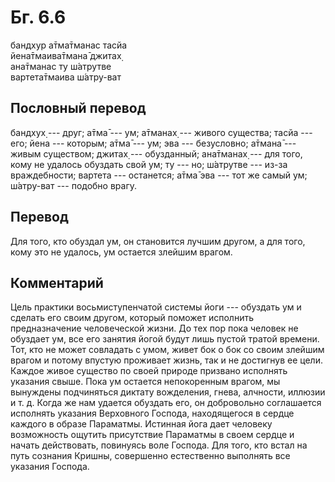 # Бг. 6.6
бандхур а̄тма̄тманас тасйа<br/>
йена̄тмаива̄тмана̄ джитах̣<br/>
ана̄тманас ту ш́атрутве<br/>
вартета̄тмаива ш́атру-ват
## Пословный перевод

бандхух̣ --- друг; а̄тма̄ --- ум; а̄тманах̣ --- живого существа; тасйа ---
его; йена --- которым; а̄тма̄ --- ум; эва --- безусловно; а̄тмана̄ --- живым
существом; джитах̣ --- обузданный; ана̄тманах̣ --- для того, кому не
удалось обуздать свой ум; ту --- но; ш́атрутве --- из-за враждебности;
вартета --- останется; а̄тма̄ эва --- тот же самый ум; ш́атру-ват ---
подобно врагу.

## Перевод

Для того, кто обуздал ум, он становится лучшим другом, а для того, кому
это не удалось, ум остается злейшим врагом.

## Комментарий

Цель практики восьмиступенчатой системы йоги --- обуздать ум и сделать
его своим другом, который поможет исполнить предназначение человеческой
жизни. До тех пор пока человек не обуздает ум, все его занятия йогой
будут лишь пустой тратой времени. Тот, кто не может совладать с умом,
живет бок о бок со своим злейшим врагом и потому впустую проживает
жизнь, так и не достигнув ее цели. Каждое живое существо по своей
природе призвано исполнять указания свыше. Пока ум остается непокоренным
врагом, мы вынуждены подчиняться диктату вожделения, гнева, алчности,
иллюзии и т. д. Когда же нам удается обуздать его, он добровольно
соглашается исполнять указания Верховного Господа, находящегося в сердце
каждого в образе Параматмы. Истинная йога дает человеку возможность
ощутить присутствие Параматмы в своем сердце и начать действовать,
повинуясь воле Господа. Для того, кто встал на путь сознания Кришны,
совершенно естественно выполнять все указания Господа.
